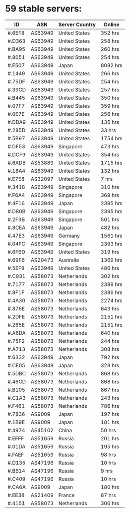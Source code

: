 # 59 stable servers:

| ID | ASN | Server Country | Online |
| ------ | ------ | ------ | ------ |
| #.6EF8 | AS63949 | United States | 352 hrs |
| #.D363 | AS63949 | United States | 258 hrs |
| #.BA95 | AS63949 | United States | 260 hrs |
| #.8051 | AS63949 | United States | 254 hrs |
| #.F507 | AS63949 | Japan | 8082 hrs |
| #.1449 | AS63949 | United States | 266 hrs |
| #.75DF | AS63949 | United States | 254 hrs |
| #.39CD | AS63949 | United States | 257 hrs |
| #.B445 | AS63949 | United States | 350 hrs |
| #.07F7 | AS63949 | United States | 359 hrs |
| #.0E7E | AS63949 | United States | 256 hrs |
| #.DDA9 | AS63949 | United States | 135 hrs |
| #.285D | AS63949 | United States | 33 hrs |
| #.5B97 | AS63949 | United States | 1754 hrs |
| #.DF53 | AS63949 | Singapore | 473 hrs |
| #.DCF9 | AS63949 | United States | 354 hrs |
| #.6ADB | AS53889 | United States | 1715 hrs |
| #.18A4 | AS63949 | United States | 132 hrs |
| #.E7E8 | AS32097 | United States | 7 hrs |
| #.3418 | AS63949 | Singapore | 310 hrs |
| #.F6A4 | AS63949 | Singapore | 369 hrs |
| #.4F16 | AS63949 | Japan | 2395 hrs |
| #.D80B | AS63949 | Singapore | 2395 hrs |
| #.2F3B | AS63949 | Singapore | 501 hrs |
| #.8CEA | AS63949 | Japan | 482 hrs |
| #.47E3 | AS63949 | Germany | 1561 hrs |
| #.04FC | AS63949 | Singapore | 2393 hrs |
| #.6FBD | AS63949 | United States | 319 hrs |
| #.69F6 | AS20473 | Australia | 1369 hrs |
| #.5EF9 | AS63949 | United States | 486 hrs |
| #.C931 | AS58073 | Netherlands | 302 hrs |
| #.7177 | AS58073 | Netherlands | 2389 hrs |
| #.8F1F | AS58073 | Netherlands | 2386 hrs |
| #.4A30 | AS58073 | Netherlands | 2274 hrs |
| #.876E | AS58073 | Netherlands | 643 hrs |
| #.2DFE | AS58073 | Netherlands | 2151 hrs |
| #.265E | AS58073 | Netherlands | 2151 hrs |
| #.A6DA | AS58073 | Netherlands | 640 hrs |
| #.75F2 | AS58073 | Netherlands | 244 hrs |
| #.A713 | AS58073 | Netherlands | 308 hrs |
| #.6332 | AS63949 | Japan | 792 hrs |
| #.CE05 | AS63949 | Japan | 328 hrs |
| #.5DBC | AS58073 | Netherlands | 868 hrs |
| #.46CD | AS58073 | Netherlands | 868 hrs |
| #.B105 | AS58073 | Netherlands | 867 hrs |
| #.C1A3 | AS58073 | Netherlands | 243 hrs |
| #.F461 | AS58073 | Netherlands | 786 hrs |
| #.7836 | AS9009 | Japan | 197 hrs |
| #.1B9E | AS9009 | Japan | 181 hrs |
| #.4974 | AS45102 | China | 50 hrs |
| #.EFFF | AS51659 | Russia | 201 hrs |
| #.01DA | AS51659 | Russia | 195 hrs |
| #.FAEF | AS51659 | Russia | 98 hrs |
| #.D135 | AS47196 | Russia | 10 hrs |
| #.BB14 | AS47196 | Russia | 9 hrs |
| #.C409 | AS47196 | Russia | 10 hrs |
| #.CA6A | AS9009 | Japan | 180 hrs |
| #.EE38 | AS21409 | France | 87 hrs |
| #.4151 | AS58073 | Netherlands | 306 hrs |

